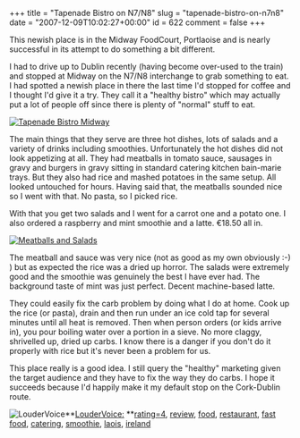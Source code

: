 +++
title = "Tapenade Bistro on N7/N8"
slug = "tapenade-bistro-on-n7n8"
date = "2007-12-09T10:02:27+00:00"
id = 622
comment = false
+++

This newish place is in the Midway FoodCourt, Portlaoise and is nearly successful in its attempt to do something a bit different.

I had to drive up to Dublin recently (having become over-used to the train) and stopped at Midway on the N7/N8 interchange to grab something to eat. I had spotted a newish place in there the last time I'd stopped for coffee and I thought I'd give it a try. They call it a "healthy bistro" which may actually put a lot of people off since there is plenty of "normal" stuff to eat.

[![Tapenade Bistro Midway](http://farm3.static.flickr.com/2188/2097587794_8c781a5cb6_m.jpg)](http://www.flickr.com/photos/bandon1/2097587794/ "Tapenade Bistro Midway by bandon1, on Flickr")

The main things that they serve are three hot dishes, lots of salads and a variety of drinks including smoothies. Unfortunately the hot dishes did not look appetizing at all. They had meatballs in tomato sauce, sausages in gravy and burgers in gravy sitting in standard catering kitchen bain-marie trays. But they also had rice and mashed potatoes in the same setup. All looked untouched for hours. Having said that, the meatballs sounded nice so I went with that. No pasta, so I picked rice.

With that you get two salads and I went for a carrot one and a potato one. I also ordered a raspberry and mint smoothie and a latte. €18.50 all in.

[![Meatballs and Salads](http://farm3.static.flickr.com/2029/2097588018_e5365e4c92_m.jpg)](http://www.flickr.com/photos/bandon1/2097588018/ "Meatballs and Salads by bandon1, on Flickr")

The meatball and sauce was very nice (not as good as my own obviously :-) ) but as expected the rice was a dried up horror. The salads were extremely good and the smoothie was genuinely the best I have ever had. The background taste of mint was just perfect. Decent machine-based latte.

They could easily fix the carb problem by doing what I do at home. Cook up the rice (or pasta), drain and then run under an ice cold tap for several minutes until all heat is removed. Then when person orders (or kids arrive in), you pour boiling water over a portion in a sieve. No more claggy, shrivelled up, dried up carbs. I know there is a danger if you don't do it properly with rice but it's never been a problem for us.

This place really is a good idea. I still query the "healthy" marketing given the target audience and they have to fix the way they do carbs. I hope it succeeds because I'd happily make it my default stop on the Cork-Dublin route.

![LouderVoice](http://www.loudervoice.com/static/images/favicon.ico)**[LouderVoice:](http://www.loudervoice.com/people/conoroneill) **[rating=4](http://www.loudervoice.com/tags/rating=4), [review](http://www.loudervoice.com/tags/review), [food](http://www.loudervoice.com/tags/food), [restaurant](http://www.loudervoice.com/tags/restaurant), [fast food](http://www.loudervoice.com/tags/fast+food), [catering](http://www.loudervoice.com/tags/catering), [smoothie](http://www.loudervoice.com/tags/smoothie), [laois](http://www.loudervoice.com/tags/laois), [ireland](http://www.loudervoice.com/tags/ireland)
